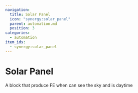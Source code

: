 ```yaml
---
navigation:
  title: Solar Panel
  icon: "synergy:solar_panel"
  parent: automation.md
  position: 3
categories:
  - automation
item_ids:
  - synergy:solar_panel
---
```


# Solar Panel

A block that produce FE when can see the sky and is daytime

<BlockImage id="synergy:solar_panel" scale="4.0" p:north="false" p:south="false" p:east="false" p:west="false" p:enabled="true"/>

<RecipeFor id="synergy:solar_panel" />
